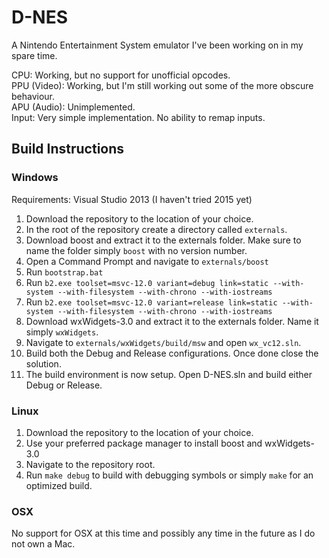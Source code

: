 # D-NES

A Nintendo Entertainment System emulator I've been working on in my spare time.

CPU: Working, but no support for unofficial opcodes.  
PPU (Video): Working, but I'm still working out some of the more obscure behaviour.  
APU (Audio): Unimplemented.  
Input: Very simple implementation. No ability to remap inputs.  

## Build Instructions
### Windows

Requirements: Visual Studio 2013 (I haven't tried 2015 yet)

1. Download the repository to the location of your choice.
2. In the root of the repository create a directory called `externals`.
3. Download boost and extract it to the externals folder. Make sure to name the folder simply `boost` with no version number.
4. Open a Command Prompt and navigate to `externals/boost`
5. Run `bootstrap.bat`
6. Run `b2.exe toolset=msvc-12.0 variant=debug link=static --with-system --with-filesystem --with-chrono --with-iostreams`
7. Run `b2.exe toolset=msvc-12.0 variant=release link=static --with-system --with-filesystem --with-chrono --with-iostreams`
8. Download wxWidgets-3.0 and extract it to the externals folder. Name it simply `wxWidgets`.
9. Navigate to `externals/wxWidgets/build/msw` and open `wx_vc12.sln`.
10. Build both the Debug and Release configurations. Once done close the solution.
11. The build environment is now setup. Open D-NES.sln and build either Debug or Release.

### Linux

1. Download the repository to the location of your choice.
2. Use your preferred package manager to install boost and wxWidgets-3.0
3. Navigate to the repository root.
4. Run `make debug` to build with debugging symbols or simply `make` for an optimized build.

### OSX

No support for OSX at this time and possibly any time in the future as I do not own a Mac.

